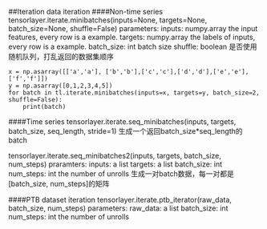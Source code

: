 ##Iteration
data iteration
####Non-time series
 tensorlayer.iterate.minibatches(inputs=None, targets=None, batch_size=None, shuffle=False)
parameters:
	inputs: numpy.array
		the input features, every row is a example.
	targets: numpy.array
		the labels of inputs, every row is a example.
	batch_size: int 
		batch size
	shuffle: boolean
		是否使用随机队列，打乱返回的数据集顺序
~~~
x = np.asarray([['a','a'], ['b','b'],['c','c'],['d','d'],['e','e'],['f','f']])
y = np.asarray([0,1,2,3,4,5])
for batch in tl.iterate.minibatches(inputs=x, targets=y, batch_size=2, shuffle=False):
	print(batch)

~~~

####Time series
 tensorlayer.iterate.seq_minibatches(inputs, targets, batch_size, seq_length, stride=1)
	生成一个返回batch_size*seq_length的batch

 tensorlayer.iterate.seq_minibatches2(inputs, targets, batch_size, num_steps)
praramters:
	inputs: a list
	targets: a list
	batch_size: int
	num_steps: int
		the number of unrolls
生成一对batch数据，每一对都是[batch_size, num_steps]的矩阵


####PTB dataset iteration
 tensorlayer.iterate.ptb_iterator(raw_data, batch_size, num_steps)
parameters:
	raw_data: a list
	batch_size: int
	num_steps: int
		the number of unrolls


